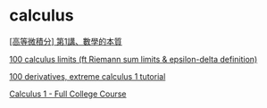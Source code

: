 # calculus

[[高等微積分] 第1講、數學的本質](https://www.youtube.com/watch?v=yYEMYP8u0sc)

[100 calculus limits (ft Riemann sum limits & epsilon-delta definition)](https://www.youtube.com/watch?v=TglD4Y6lmQk)

[100 derivatives, extreme calculus 1 tutorial](https://www.youtube.com/watch?v=AegzQ_dip8k)

[Calculus 1 - Full College Course](https://www.youtube.com/watch?v=HfACrKJ_Y2w)
